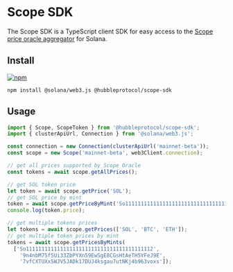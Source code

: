 # Scope SDK

The Scope SDK is a TypeScript client SDK for easy access to the [Scope price oracle aggregator](https://github.com/hubbleprotocol/scope/) for Solana.

## Install

[![npm](https://img.shields.io/npm/v/@hubbleprotocol/scope-sdk)](https://www.npmjs.com/package/@hubbleprotocol/scope-sdk)

```shell
npm install @solana/web3.js @hubbleprotocol/scope-sdk
```

## Usage

```javascript
import { Scope, ScopeToken } from '@hubbleprotocol/scope-sdk';
import { clusterApiUrl, Connection } from '@solana/web3.js';

const connection = new Connection(clusterApiUrl('mainnet-beta'));
const scope = new Scope('mainnet-beta', web3Client.connection); 

// get all prices supported by Scope Oracle 
const tokens = await scope.getAllPrices();

// get SOL token price 
let token = await scope.getPrice('SOL');
// get SOL price by mint  
token = await scope.getPriceByMint('So11111111111111111111111111111111111111112');
console.log(token.price);

// get multiple tokens prices 
let tokens = await scope.getPrices(['SOL', 'BTC', 'ETH']);
// get multiple token prices by mint
tokens = await scope.getPricesByMints(
  ['So11111111111111111111111111111111111111112',
    '9n4nbM75f5Ui33ZbPYXn59EwSgE8CGsHtAeTH5YFeJ9E',
    '7vfCXTUXx5WJV5JADk17DUJ4ksgau7utNKj4b963voxs']);
```
